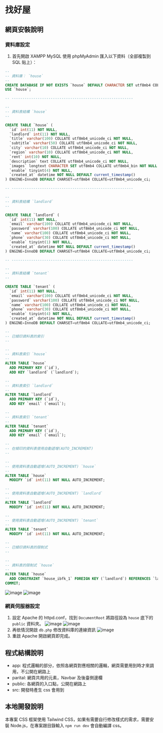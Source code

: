 # 找好屋
## 網頁安裝說明
### 資料庫設定
1. 首先開啟 XAMPP MySQL 使用 phpMyAdmin 匯入以下資料（全部複製到 SQL 貼上）：
```sql
--
-- 資料庫： `house`
--
CREATE DATABASE IF NOT EXISTS `house` DEFAULT CHARACTER SET utf8mb4 COLLATE utf8mb4_unicode_ci;
USE `house`;

-- --------------------------------------------------------

--
-- 資料表結構 `house`
--

CREATE TABLE `house` (
  `id` int(11) NOT NULL,
  `landlord` int(11) NOT NULL,
  `title` varchar(100) COLLATE utf8mb4_unicode_ci NOT NULL,
  `subtitle` varchar(50) COLLATE utf8mb4_unicode_ci NOT NULL,
  `city` varchar(10) COLLATE utf8mb4_unicode_ci NOT NULL,
  `region` varchar(10) COLLATE utf8mb4_unicode_ci NOT NULL,
  `rent` int(10) NOT NULL,
  `description` text COLLATE utf8mb4_unicode_ci NOT NULL,
  `images` longtext CHARACTER SET utf8mb4 COLLATE utf8mb4_bin NOT NULL CHECK (json_valid(`images`)),
  `enable` tinyint(4) NOT NULL,
  `created_at` datetime NOT NULL DEFAULT current_timestamp()
) ENGINE=InnoDB DEFAULT CHARSET=utf8mb4 COLLATE=utf8mb4_unicode_ci;

-- --------------------------------------------------------

--
-- 資料表結構 `landlord`
--

CREATE TABLE `landlord` (
  `id` int(11) NOT NULL,
  `email` varchar(100) COLLATE utf8mb4_unicode_ci NOT NULL,
  `password` varchar(100) COLLATE utf8mb4_unicode_ci NOT NULL,
  `name` varchar(100) COLLATE utf8mb4_unicode_ci NOT NULL,
  `phone` varchar(30) COLLATE utf8mb4_unicode_ci NOT NULL,
  `enable` tinyint(1) NOT NULL,
  `created_at` datetime NOT NULL DEFAULT current_timestamp()
) ENGINE=InnoDB DEFAULT CHARSET=utf8mb4 COLLATE=utf8mb4_unicode_ci;

-- --------------------------------------------------------

--
-- 資料表結構 `tenant`
--

CREATE TABLE `tenant` (
  `id` int(11) NOT NULL,
  `email` varchar(100) COLLATE utf8mb4_unicode_ci NOT NULL,
  `password` varchar(100) COLLATE utf8mb4_unicode_ci NOT NULL,
  `name` varchar(100) COLLATE utf8mb4_unicode_ci NOT NULL,
  `phone` varchar(30) COLLATE utf8mb4_unicode_ci NOT NULL,
  `enable` tinyint(4) NOT NULL,
  `created_at` datetime NOT NULL DEFAULT current_timestamp()
) ENGINE=InnoDB DEFAULT CHARSET=utf8mb4 COLLATE=utf8mb4_unicode_ci;

--
-- 已傾印資料表的索引
--

--
-- 資料表索引 `house`
--
ALTER TABLE `house`
  ADD PRIMARY KEY (`id`),
  ADD KEY `landlord` (`landlord`);

--
-- 資料表索引 `landlord`
--
ALTER TABLE `landlord`
  ADD PRIMARY KEY (`id`),
  ADD KEY `email` (`email`);

--
-- 資料表索引 `tenant`
--
ALTER TABLE `tenant`
  ADD PRIMARY KEY (`id`),
  ADD KEY `email` (`email`);

--
-- 在傾印的資料表使用自動遞增(AUTO_INCREMENT)
--

--
-- 使用資料表自動遞增(AUTO_INCREMENT) `house`
--
ALTER TABLE `house`
  MODIFY `id` int(11) NOT NULL AUTO_INCREMENT;

--
-- 使用資料表自動遞增(AUTO_INCREMENT) `landlord`
--
ALTER TABLE `landlord`
  MODIFY `id` int(11) NOT NULL AUTO_INCREMENT;

--
-- 使用資料表自動遞增(AUTO_INCREMENT) `tenant`
--
ALTER TABLE `tenant`
  MODIFY `id` int(11) NOT NULL AUTO_INCREMENT;

--
-- 已傾印資料表的限制式
--

--
-- 資料表的限制式 `house`
--
ALTER TABLE `house`
  ADD CONSTRAINT `house_ibfk_1` FOREIGN KEY (`landlord`) REFERENCES `landlord` (`id`);
COMMIT;
```
![image](https://user-images.githubusercontent.com/84951972/177332272-a116628b-4174-49b7-998c-fb49d6304520.png)
![image](https://user-images.githubusercontent.com/84951972/177333008-56f751bd-23c8-4f34-a594-bee0d08947e4.png)



### 網頁伺服器設定
1. 設定 Apache 的 httpd.conf，找到 ``DocumentRoot`` 將路徑設為 ``house`` 底下的 ``public`` 資料夾。
![image](https://user-images.githubusercontent.com/84951972/177332502-9813cf6b-5fe9-4657-85ac-01b759edd27d.png)
![image](https://user-images.githubusercontent.com/84951972/177332654-a384fbe0-1e96-4c14-a1d8-fb58aec98a0a.png)
1. 再依情況開啟 ``db.php`` 修改資料庫的連線資訊
![image](https://user-images.githubusercontent.com/84951972/177332836-5f4343ca-0e05-4370-9286-50c78a2274ae.png)
1. 重啟 Apache 開啟網頁即完成。


## 程式結構說明
- app: 程式邏輯的部分，依照各網頁對應相關的邏輯，網頁需要用到時才來調用，不公開在網路上
- parital: 網頁共用的元素，Navbar 及後臺側邊欄
- public: 各網頁的入口點，公開在網路上
- src: 開發時產生 css 會用到

## 本地開發說明
本專案 CSS 框架使用 Tailwind CSS，如果有需要自行修改樣式的需求，需要安裝 Node.js，在專案跟目錄輸入 ``npm run dev`` 會自動編譯 css。
